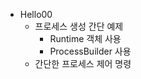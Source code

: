 - Hello00
    - 프로세스 생성 간단 예제
        - Runtime 객체 사용
        - ProcessBuilder 사용
    - 간단한 프로세스 제어 명령        
    
<br>
